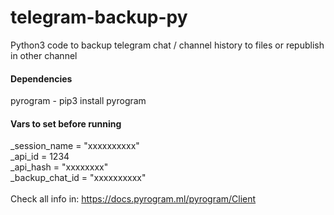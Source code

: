 # telegram-backup-py
Python3 code to backup telegram chat / channel history to files or republish in other channel

#### Dependencies ####
pyrogram - pip3 install pyrogram

#### Vars to set before running ####
_session_name = "xxxxxxxxxx"\
_api_id = 1234\
_api_hash = "xxxxxxxx"\
_backup_chat_id = "xxxxxxxxxx"\
\
Check all info in: https://docs.pyrogram.ml/pyrogram/Client



